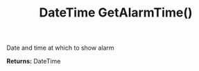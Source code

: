 ﻿---
uid: crmscript_ref_NSAppointmentSyncData_GetAlarmTime
title: DateTime GetAlarmTime()
intellisense: NSAppointmentSyncData.GetAlarmTime
keywords: NSAppointmentSyncData, GetAlarmTime
so.topic: reference
---

Date and time at which to show alarm

**Returns:** DateTime


